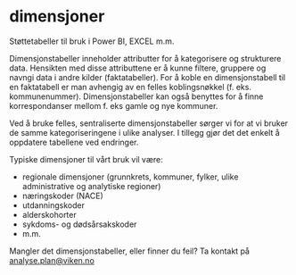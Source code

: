# dimensjoner
Støttetabeller til bruk i Power BI, EXCEL m.m.

Dimensjonstabeller inneholder attributter for å kategorisere og strukturere data. Hensikten med disse attributtene er å kunne filtere, gruppere og navngi data i andre kilder (faktatabeller). For å koble en dimensjonstabell til en faktatabell er man avhengig av en felles koblingsnøkkel (f. eks. kommunenummer). Dimensjonstabeller kan også benyttes for å finne korrespondanser mellom f. eks gamle og nye kommuner.

Ved å bruke felles, sentraliserte dimensjonstabeller sørger vi for at vi bruker de samme kategoriseringene i ulike analyser. I tillegg gjør det det enkelt å oppdatere tabellene ved endringer.

Typiske dimensjoner til vårt bruk vil være:
- regionale dimensjoner (grunnkrets, kommuner, fylker, ulike administrative og analytiske regioner)
- næringskoder (NACE)
- utdanningskoder
- alderskohorter
- sykdoms- og dødsårsakskoder
- m.m.

Mangler det dimensjonstabeller, eller finner du feil? Ta kontakt på analyse.plan@viken.no
